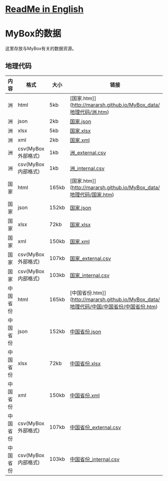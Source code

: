 # [ReadMe in English](http://mararsh.github.io/MyBox_data/tree/master/en)

# MyBox的数据
这里存放与MyBox有关的数据资源。

## 地理代码

| 内容 | 格式 | 大小 | 链接 |    
| --- | --- | --- |  --- |   
| 洲 | html | 5kb | [国家.htm]](http://mararsh.github.io/MyBox_data/地理代码/洲.htm) |       
| 洲 | json | 2kb | [国家.json](http://mararsh.github.io/MyBox_data/地理代码/洲.json) |       
| 洲 | xlsx | 5kb | [国家.xlsx](http://mararsh.github.io/MyBox_data/地理代码/洲.xlsx) |       
| 洲 | xml | 2kb | [国家.xml](http://mararsh.github.io/MyBox_data/地理代码/洲.xml) |       
| 洲 | csv(MyBox外部格式) | 1kb | [洲_external.csv](http://mararsh.github.io/MyBox_data/地理代码/洲_external.csv) |       
| 洲 | csv(MyBox内部格式) | 1kb | [洲_internal.csv](http://mararsh.github.io/MyBox_data/地理代码/洲_internal.csv) |       
| 国家 | html | 165kb | [国家.htm]](http://mararsh.github.io/MyBox_data/地理代码/国家.htm) |       
| 国家 | json | 152kb | [国家.json](http://mararsh.github.io/MyBox_data/地理代码/国家.json) |       
| 国家 | xlsx | 72kb | [国家.xlsx](http://mararsh.github.io/MyBox_data/地理代码/国家.xlsx) |       
| 国家 | xml | 150kb | [国家.xml](http://mararsh.github.io/MyBox_data/地理代码/国家.xml) |       
| 国家 | csv(MyBox外部格式) | 107kb | [国家_external.csv](http://mararsh.github.io/MyBox_data/地理代码/国家_external.csv) |       
| 国家 | csv(MyBox内部格式) | 103kb | [国家_internal.csv](http://mararsh.github.io/MyBox_data/地理代码/国家_internal.csv) |       
| 中国省份 | html | 165kb | [中国省份.htm]](http://mararsh.github.io/MyBox_data/地理代码/中国/中国省份/中国省份.htm) |       
| 中国省份 | json | 152kb | [中国省份.json](http://mararsh.github.io/MyBox_data/地理代码/中国/中国省份/中国省份.json) |       
| 中国省份 | xlsx | 72kb | [中国省份.xlsx](http://mararsh.github.io/MyBox_data/地理代码/中国/中国省份/中国省份.xlsx) |       
| 中国省份 | xml | 150kb | [中国省份.xml](http://mararsh.github.io/MyBox_data/地理代码/中国/中国省份/中国省份.xml) |       
| 中国省份 | csv(MyBox外部格式) | 107kb | [中国省份_external.csv](http://mararsh.github.io/MyBox_data/地理代码/中国/中国省份/中国省份_external.csv) |       
| 中国省份 | csv(MyBox内部格式) | 103kb | [中国省份_internal.csv](http://mararsh.github.io/MyBox_data/地理代码/中国/中国省份/中国省份_internal.csv) |       

